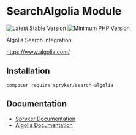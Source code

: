 # SearchAlgolia Module
[![Latest Stable Version](https://poser.pugx.org/spryker/search-algolia/v/stable.svg)](https://packagist.org/packages/spryker/search-algolia)
[![Minimum PHP Version](https://img.shields.io/badge/php-%3E%3D%207.3-8892BF.svg)](https://php.net/)

Algolia Search integration.

https://www.algolia.com/

## Installation

```
composer require spryker/search-algolia
```

## Documentation

* [Spryker Documentation](https://academy.spryker.com/developing_with_spryker/module_guide/modules.html)
* [Algolia Documentation](https://www.algolia.com/doc/)
